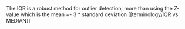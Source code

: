 The IQR is a robust method for outlier detection, more than using the Z-value which is the mean +- 3 * standard deviation
[[terminology/IQR vs MEDIAN]] 